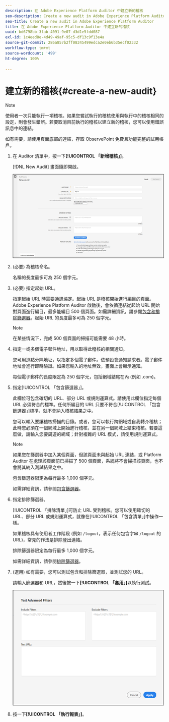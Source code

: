 ```yaml
---
description: 在 Adobe Experience Platform Auditor 中建立新的稽核
seo-description: Create a new audit in Adobe Experience Platform Auditor
seo-title: Create a new audit in Adobe Experience Platform Auditor
title: 在 Adobe Experience Platform Auditor 中建立新的稽核
uuid: bd6798bb-3fab-4091-9e07-d3d1e5fdd087
exl-id: 1c4eed8e-4d49-49af-95c5-df13c9f13e4a
source-git-commit: 286a857b2ff08345499edca2e0eb6b35ecf02332
workflow-type: tm+mt
source-wordcount: '499'
ht-degree: 100%

---
```


# 建立新的稽核{#create-a-new-audit}

>[!NOTE]
>
>使用者一次只能執行一項稽核。如果您嘗試執行的稽核使用與執行中的稽核相同的設定，則會發生錯誤。若要取消目前執行的稽核以建立新的稽核，您可以使用錯誤訊息中的連結。

如有需要，請使用頁面底部的連結，存取 ObservePoint 免費且功能完整的試用帳戶。

1. 在 Auditor 清單中，按一下&#x200B;**[!UICONTROL 「新增稽核」]**。

   [!DNL New Audit] 畫面隨即開啟。

   ![](assets/config.png)

1. (必要) 為稽核命名。

   名稱的長度最多可為 250 個字元。
1. (必要) 指定起始 URL。

   指定起始 URL 時需要通訊協定。起始 URL 是稽核開始進行編目的頁面。Adobe Experience Platform Auditor 啟動後，會依循連結從起始 URL 開始對頁面進行編目，最多能編目 500 個頁面。如需詳細資訊，請參閱[包含和排除篩選器](../create-audit/filters.md)。起始 URL 的長度最多可為 250 個字元。

   >[!NOTE]
   >
   >在某些情況下，完成 500 個頁面的掃描可能需要 48 小時。

1. 指定一或多個電子郵件地址，用以取得此稽核的相關通知。

   您可用逗點分隔地址，以指定多個電子郵件。依預設會通知請求者。電子郵件地址會進行即時驗證。如果您輸入的地址無效，畫面上會顯示通知。

   每個電子郵件的長度限定為 250 個字元，包括網域結尾在內 (例如 .com)。

1. 指定[!UICONTROL 「包含篩選器」]。

   此欄位可包含確切的 URL、部分 URL 或規則運算式。請使用此欄位指定每個 URL 必須符合的標準。任何所編目的 URL 只要不符合[!UICONTROL 「包含篩選器」]標準，就不會納入稽核結果之中。

   您可以輸入要讓稽核掃描的目錄。或者，您可以執行跨網域或自我轉介稽核；此時您必須在一個網域上開始進行稽核，並在另一個網域上結束稽核。若要這麼做，請輸入您要周遊的網域；針對複雜的 URL 模式，請使用規則運算式。

   >[!NOTE]
   >
   >如果您在篩選器中加入某個頁面，但該頁面未與起始 URL 連結，或 Platform Auditor 在處理該頁面前已掃描了 500 個頁面，系統將不會掃描該頁面，也不會將其納入測試結果之中。

   包含篩選器限定為每行最多 1,000 個字元。

   如需詳細資訊，請參閱[包含篩選器](../create-audit/filters.md)。
1. 指定排除篩選器。

   [!UICONTROL 「排除清單」]可防止 URL 受到稽核。您可以使用確切的 URL、部分 URL 或規則運算式，就像在[!UICONTROL 「包含清單」]中操作一樣。

   如果稽核具有使用者工作階段 (例如 `/logout`，表示任何包含字串 `/logout` 的 URL)，常見的作法是排除登出連結。

   排除篩選器限定為每行最多 1,000 個字元。

   如需詳細資訊，請參閱[排除篩選器](../create-audit/filters.md)。
1. (選用) 如有需要，您可以測試包含和排除篩選器，並測試您的 URL。

   請輸入篩選器和 URL，然後按一下&#x200B;**[!UICONTROL 「套用」]**&#x200B;以執行測試。

   ![](assets/test-advanced-filters.png)

1. 按一下&#x200B;**[!UICONTROL 「執行報表」]**。
